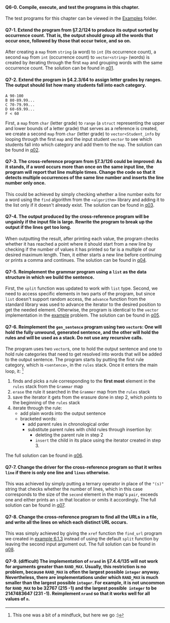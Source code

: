 #### Q6-0. Compile, execute, and test the programs in this chapter.
The test programs for this chapter can be viewed in the [Examples](../Examples) folder.

#### Q7-1. Extend the program from §7.2/124 to produce its output sorted by occurrence count. That is, the output should group all the words that occur once, followed by those that occur twice, and so on.
After creating a `map` from `string` (a word) to `int` (its occurrence count), a second `map` from `int` (occurrence count) to `vector<string>` (words) is created by iterating through the first `map` and grouping words with the same occurrence count. The solution can be found in [q01](q01.cpp).

#### Q7-2. Extend the program in §4.2.3/64 to assign letter grades by ranges. The output should list how many students fall into each category.
```
A 90-100
B 80-89.99...
C 70-79.99...
D 60-69.99...
F < 60
```
First, a `map` from `char` (letter grade) to `range` (a `struct` representing the upper and lower bounds of a letter grade) that serves as a reference is created, we create a second `map` from `char` (letter grade) to `vector<Student_info` by looping through the first `map` and the input student `vector` to see which students fall into which category and add them to the `map`. The solution can be found in [q02](q02.cpp).

#### Q7-3. The cross-reference program from §7.3/126 could be improved: As it stands, if a word occurs more than once on the same input line, the program will report that line multiple times. Change the code so that it detects multiple occurrences of the same line number and inserts the line number only once.
This could be achieved by simply checking whether a line number exits for a word using the `find` algorithm from the `<algorithm>` library and adding it to the list only if it doesn't already exist. The solution can be found in [q03](q03.cpp).

#### Q7-4. The output produced by the cross-reference program will be ungainly if the input file is large. Rewrite the program to break up the output if the lines get too long.
When outputting the result, after printing each value, the program checks whether it has reached a point where it should start from a new line by checking if the number of values it has printed so far is a multiple of our desired maximum length. Then, it either starts a new line before continuing or prints a comma and continues. The solution can be found in [q04](q04.cpp).

#### Q7-5. Reimplement the grammar program using a `list` as the data structure in which we build the sentence.
First, the `split` function was updated to work with `list` type. Second, we need to access specific elements in two parts of the program, but since `list` doesn't support random access, the `advance` function from the standard library was used to advance the iterator to the desired position to get the needed element. Otherwise, the program is identical to the `vector` implementation in the [example](../Examples/Generating_Sentences/main.cpp) problem. The solution can be found in [q05](q05.cpp).

#### Q7-6. Reimplement the `gen_sentence` program using two `vector`s: One will hold the fully unwound, generated sentence, and the other will hold the rules and will be used as a stack. Do not use any recursive calls.
The program uses two `vector`s, one to hold the output sentence and one to hold rule categories that need to get resolved into words that will be added to the output sentence. The program starts by putting the first rule category, which is `<sentence>`, in the `rules` stack. 
Once it enters the main loop, it: [^1]
1. finds and picks a rule corresponding to the **first most** element in the `rules` stack from the `Grammar` map
2. `erase` the rule it searched in the `Grammer` map from the `rules` stack
3. save the iterator it gets from the erasure done in step 2, which points to the beginning of the `rules` stack
4. iterate through the rule:
	- add plain words into the output sentence
	- bracketed words:
		- add parent rules in chronological order
		- substitute parent rules with child rules through insertion by:
			- deleting the parent rule in step 2
			- `insert` the child in its place using the iterator created in step 3.

The full solution can be found in [q06](q06.cpp).

#### Q7-7. Change the driver for the cross-reference program so that it writes `line` if there is only one line and `lines` otherwise.
This was achieved by simply putting a ternary operator in place of the `"(s)"` string that checks whether the number of lines, which in this case corresponds to the size of the `second` element in the map's `pair`, exceeds one and either prints an `s` in that location or omits it accordingly. The full solution can be found in [q07](q07.cpp).

#### Q7-8. Change the cross-reference program to find all the URLs in a file, and write all the lines on which each distinct URL occurs.
This was simply achieved by giving the `xref` function the `find_url` program we created in [example 6.1.3](../../Chapter%2006/Examples/Analyzing_Strings/src/find_URLs.cpp) instead of using the default `split` function by leaving the second input argument out. The full solution can be found in [q08](q08.cpp).

#### Q7-9. (difficult) The implementation of `nrand` in §7.4.4/135 will not work for arguments greater than `RAND_MAX`. Usually, this restriction is no problem, because `RAND_MAX` is often the largest possible `integer` anyway. Nevertheless, there are implementations under which `RAND_MAX` is much smaller than the largest possible `integer`. For example, it is not uncommon for `RAND_MAX` to be 32767 (215 -1) and the largest possible` integer` to be 2147483647 (231 -1). Reimplement `nrand` so that it works well for all values of `n`.

[^1]: This one was a bit of a mindfuck, but here we go :)
